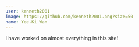 ```yaml
---
user: kenneth2001
image: https://github.com/kenneth2001.png?size=50
name: Yee-Ki Wan
---
```

I have worked on almost everything in this site!
